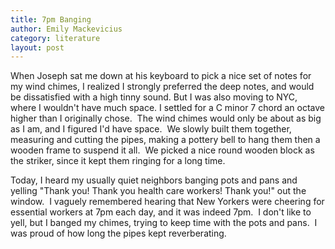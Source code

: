 ```yaml
---
title: 7pm Banging
author: Emily Mackevicius
category: literature
layout: post
---
```


When Joseph sat me down at his keyboard to pick a nice set of notes for my wind chimes, I realized I strongly preferred the deep notes, and would be dissatisfied with a high tinny sound. But I was also moving to NYC, where I wouldn't have much space. I settled for a C minor 7 chord an octave higher than I originally chose.  The wind chimes would only be about as big as I am, and I figured I'd have space.  We slowly built them together, measuring and cutting the pipes, making a pottery bell to hang them then a wooden frame to suspend it all.  We picked a nice round wooden block as the striker, since it kept them ringing for a long time. 

Today, I heard my usually quiet neighbors banging pots and pans and yelling "Thank you! Thank you health care workers! Thank you!" out the window.  I vaguely remembered hearing that New Yorkers were cheering for essential workers at 7pm each day, and it was indeed 7pm.  I don't like to yell, but I banged my chimes, trying to keep time with the pots and pans.  I was proud of how long the pipes kept reverberating. 
